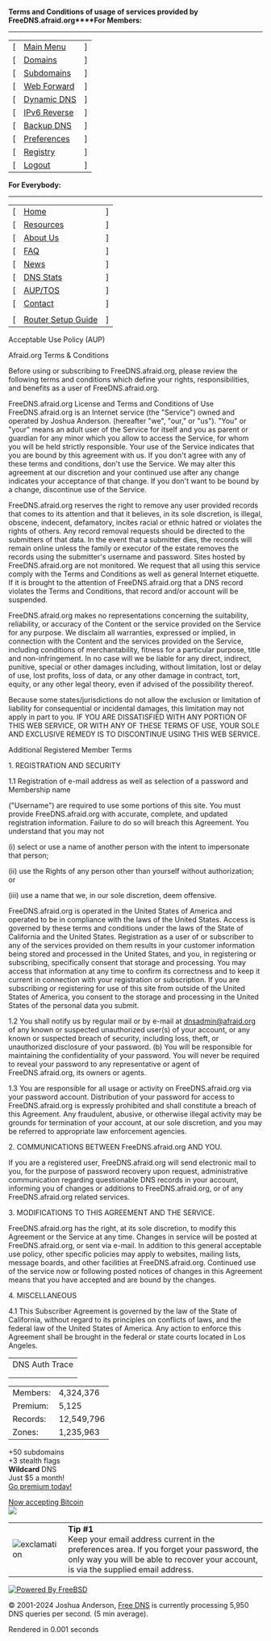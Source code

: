 **Terms and Conditions of usage of services provided by FreeDNS.afraid.org****For Members:**

* * *

|     |     |     |
| --- | --- | --- |
| \[  | [Main Menu](http://freedns.afraid.org/menu/) | \]  |
| \[  | [Domains](http://freedns.afraid.org/domain/) | \]  |
| \[  | [Subdomains](http://freedns.afraid.org/subdomain/) | \]  |
| \[  | [Web Forward](http://freedns.afraid.org/redirect/) | \]  |
| \[  | [Dynamic DNS](http://freedns.afraid.org/dynamic/) | \]  |
| \[  | [IPv6 Reverse](http://freedns.afraid.org/reverse/) | \]  |
| \[  | [Backup DNS](http://freedns.afraid.org/secondary/) | \]  |
| \[  | [Preferences](http://freedns.afraid.org/profile/) | \]  |
| \[  | [Registry](http://freedns.afraid.org/domain/registry/) | \]  |
| \[  | [Logout](http://freedns.afraid.org/logout/) | \]  |

  
  
**For Everybody:**

* * *

|     |     |     |
| --- | --- | --- |
| \[  | [Home](http://freedns.afraid.org/) | \]  |
| \[  | [Resources](http://freedns.afraid.org/resources/) | \]  |
| \[  | [About Us](http://freedns.afraid.org/about-us/) | \]  |
| \[  | [FAQ](http://freedns.afraid.org/faq/) | \]  |
| \[  | [News](http://freedns.afraid.org/news/) | \]  |
| \[  | [DNS Stats](http://freedns.afraid.org/stats/) | \]  |
| \[  | [AUP/TOS](http://freedns.afraid.org/signup/aup/) | \]  |
| \[  | [Contact](http://freedns.afraid.org/contact/) | \]  |
|     |     |
| \[  | [Router Setup Guide](http://freedns.afraid.org/guide/dd-wrt/) | \]  |

  
  
  

Acceptable Use Policy (AUP)  
  
Afraid.org Terms & Conditions  
  
Before using or subscribing to FreeDNS.afraid.org, please review the following terms and conditions which define your rights, responsibilities, and benefits as a user of FreeDNS.afraid.org.  
  
FreeDNS.afraid.org License and Terms and Conditions of Use FreeDNS.afraid.org is an Internet service (the "Service") owned and operated by Joshua Anderson. (hereafter "we", "our," or "us"). "You" or "your" means an adult user of the Service for itself and you as parent or guardian for any minor which you allow to access the Service, for whom you will be held strictly responsible. Your use of the Service indicates that you are bound by this agreement with us. If you don't agree with any of these terms and conditions, don't use the Service. We may alter this agreement at our discretion and your continued use after any change indicates your acceptance of that change. If you don't want to be bound by a change, discontinue use of the Service.  
  
FreeDNS.afraid.org reserves the right to remove any user provided records that comes to its attention and that it believes, in its sole discretion, is illegal, obscene, indecent, defamatory, incites racial or ethnic hatred or violates the rights of others. Any record removal requests should be directed to the submitters of that data. In the event that a submitter dies, the records will remain online unless the family or executor of the estate removes the records using the submitter's username and password. Sites hosted by FreeDNS.afraid.org are not monitored. We request that all using this service comply with the Terms and Conditions as well as general Internet etiquette. If it is brought to the attention of FreeDNS.afraid.org that a DNS record violates the Terms and Conditions, that record and/or account will be suspended.  
  
FreeDNS.afraid.org makes no representations concerning the suitability, reliability, or accuracy of the Content or the service provided on the Service for any purpose. We disclaim all warranties, expressed or implied, in connection with the Content and the services provided on the Service, including conditions of merchantability, fitness for a particular purpose, title and non-infringement. In no case will we be liable for any direct, indirect, punitive, special or other damages including, without limitation, lost or delay of use, lost profits, loss of data, or any other damage in contract, tort, equity, or any other legal theory, even if advised of the possibility thereof.  
  
Because some states/jurisdictions do not allow the exclusion or limitation of liability for consequential or incidental damages, this limitation may not apply in part to you. IF YOU ARE DISSATISFIED WITH ANY PORTION OF THIS WEB SERVICE, OR WITH ANY OF THESE TERMS OF USE, YOUR SOLE AND EXCLUSIVE REMEDY IS TO DISCONTINUE USING THIS WEB SERVICE.  
  
Additional Registered Member Terms  
  
1\. REGISTRATION AND SECURITY  
  
1.1 Registration of e-mail address as well as selection of a password and Membership name  
  
("Username") are required to use some portions of this site. You must provide FreeDNS.afraid.org with accurate, complete, and updated registration information. Failure to do so will breach this Agreement. You understand that you may not  
  
(i) select or use a name of another person with the intent to impersonate that person;  
  
(ii) use the Rights of any person other than yourself without authorization; or  
  
(iii) use a name that we, in our sole discretion, deem offensive.  
  
FreeDNS.afraid.org is operated in the United States of America and operated to be in compliance with the laws of the United States. Access is governed by these terms and conditions under the laws of the State of California and the United States. Registration as a user of or subscriber to any of the services provided on them results in your customer information being stored and processed in the United States, and you, in registering or subscribing, specifically consent that storage and processing. You may access that information at any time to confirm its correctness and to keep it current in connection with your registration or subscription. If you are subscribing or registering for use of this site from outside of the United States of America, you consent to the storage and processing in the United States of the personal data you submit.  
  
1.2 You shall notify us by regular mail or by e-mail at dnsadmin@afraid.org of any known or suspected unauthorized user(s) of your account, or any known or suspected breach of security, including loss, theft, or unauthorized disclosure of your password. (b) You will be responsible for maintaining the confidentiality of your password. You will never be required to reveal your password to any representative or agent of FreeDNS.afraid.org, its owners or agents.  
  
1.3 You are responsible for all usage or activity on FreeDNS.afraid.org via your password account. Distribution of your password for access to FreeDNS.afraid.org is expressly prohibited and shall constitute a breach of this Agreement. Any fraudulent, abusive, or otherwise illegal activity may be grounds for termination of your account, at our sole discretion, and you may be referred to appropriate law enforcement agencies.  
  
2\. COMMUNICATIONS BETWEEN FreeDNS.afraid.org AND YOU.  
  
If you are a registered user, FreeDNS.afraid.org will send electronic mail to you, for the purpose of password recovery upon request, administrative communication regarding questionable DNS records in your account, informing you of changes or additions to FreeDNS.afraid.org, or of any FreeDNS.afraid.org related services.  
  
3\. MODIFICATIONS TO THIS AGREEMENT AND THE SERVICE.  
  
FreeDNS.afraid.org has the right, at its sole discretion, to modify this Agreement or the Service at any time. Changes in service will be posted at FreeDNS.afraid.org, or sent via e-mail. In addition to this general acceptable use policy, other specific policies may apply to websites, mailing lists, message boards, and other facilities at FreeDNS.afraid.org. Continued use of the service now or following posted notices of changes in this Agreement means that you have accepted and are bound by the changes.  
  
4\. MISCELLANEOUS  
  
4.1 This Subscriber Agreement is governed by the law of the State of California, without regard to its principles on conflicts of laws, and the federal law of the United States of America. Any action to enforce this Agreement shall be brought in the federal or state courts located in Los Angeles.  
  

  

|     |
| --- |
| DNS Auth Trace |
|     |
|     |     |

|     |     |
| --- | --- |
| Members: | 4,324,376 |
| Premium: | 5,125 |
| Records: | 12,549,796 |
| Zones: | 1,235,963 |

  

+50 subdomains  
+3 stealth flags  
**Wildcard** DNS  
Just $5 a month!  
[Go premium today!](http://freedns.afraid.org/premium/)  
  

[Now accepting Bitcoin](http://freedns.afraid.org/premium/bitcoin/)  
[![](/images/bitcoin-logo.jpg)](http://freedns.afraid.org/premium/bitcoin/)  
  

|     |     |
| --- | --- |
| ![exclamation](/images/exclaim.gif) | **Tip #1**  <br>Keep your email address current in the preferences area. If you forget your password, the only way you will be able to recover your account, is via the supplied email address. |

[![Powered By FreeBSD](/images/powerani.gif)](http://www.freebsd.org/)

© 2001-2024 Joshua Anderson, [Free DNS](http://freedns.afraid.org/) is currently processing 5,950 DNS queries per second. (5 min average).  

Rendered in 0.001 seconds
